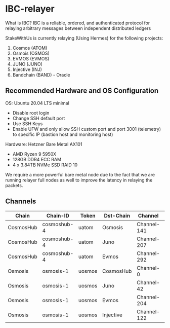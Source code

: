 # IBC-relayer
What is IBC?
IBC is a reliable, ordered, and authenticated protocol for relaying arbitrary messages between independent distributed ledgers

StakeWithUs is currently relaying (Using Hermes) for the following projects:

1) Cosmos (ATOM)
2) Osmois (OSMOS)
3) EVMOS (EVMOS)
4) JUNO (JUNO)
4) Injective (INJ)
5) Bandchain (BAND) - Oracle

## Recommended Hardware and OS Configuration ##

OS: Ubuntu 20.04 LTS minimal
* Disable root login
* Change SSH default port
* Use SSH Keys
* Enable UFW and only allow SSH custom port and port 3001 (telemetry) to specific IP (bastion host and monitoring host)

Hardware: Hetzner Bare Metal AX101
* AMD Ryzen 9 5950X
* 128GB DDR4 ECC RAM
* 4 x 3.84TB NVMe SSD RAID 10

We require a more powerful bare metal node due to the fact that we are running relayer full nodes as well to improve the latency in relaying the packets.

## Channels

Chain | Chain-ID | Token | Dst-Chain | Channel | Port
----- | -------- | ----- | --------- | ------- | ----
CosmosHub | cosmoshub-4 | uatom | Osmosis | Channel-141 | Transfer
CosmosHub | cosmoshub-4 | uatom | Juno | Channel-207 | Transfer
CosmosHub | cosmoshub-4 | uatom | Evmos | Channel-292 | Transfer
Osmosis | osmosis-1 | uosmos | CosmosHub | Channel-0 | Transfer
Osmosis | osmosis-1 | uosmos | Juno | Channel-42 | Transfer
Osmosis | osmosis-1 | uosmos | Evmos | Channel-204 | Transfer
Osmosis | osmosis-1 | uosmos | Injective | Channel-122 | Transfer
